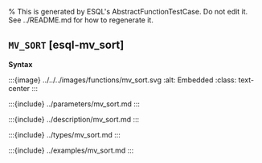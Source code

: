% This is generated by ESQL's AbstractFunctionTestCase. Do not edit it. See ../README.md for how to regenerate it.

## `MV_SORT` [esql-mv_sort]

**Syntax**

:::{image} ../../../images/functions/mv_sort.svg
:alt: Embedded
:class: text-center
:::


:::{include} ../parameters/mv_sort.md
:::

:::{include} ../description/mv_sort.md
:::

:::{include} ../types/mv_sort.md
:::

:::{include} ../examples/mv_sort.md
:::
